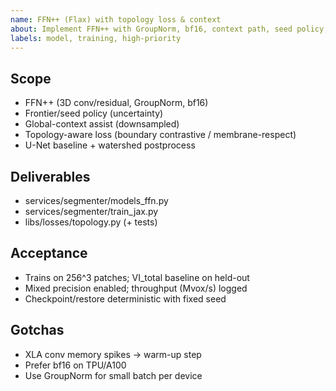 ```yaml
---
name: FFN++ (Flax) with topology loss & context
about: Implement FFN++ with GroupNorm, bf16, context path, seed policy, topology-aware loss
labels: model, training, high-priority
---
```


## Scope
- FFN++ (3D conv/residual, GroupNorm, bf16)
- Frontier/seed policy (uncertainty)
- Global-context assist (downsampled)
- Topology-aware loss (boundary contrastive / membrane-respect)
- U-Net baseline + watershed postprocess

## Deliverables
- services/segmenter/models_ffn.py
- services/segmenter/train_jax.py
- libs/losses/topology.py (+ tests)

## Acceptance
- Trains on 256^3 patches; VI_total baseline on held-out
- Mixed precision enabled; throughput (Mvox/s) logged
- Checkpoint/restore deterministic with fixed seed

## Gotchas
- XLA conv memory spikes → warm-up step
- Prefer bf16 on TPU/A100
- Use GroupNorm for small batch per device
